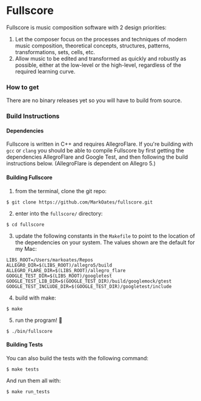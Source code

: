 # Fullscore

Fullscore is music composition software with 2 design priorities:

1. Let the composer focus on the processes and techniques of modern music composition, theoretical concepts, structures, patterns, transformations, sets, cells, etc.
2. Allow music to be edited and transformed as quickly and robustly as possible, either at the low-level or the high-level, regardless of the required learning curve.

### How to get

There are no binary releases yet so you will have to build from source.

### Build Instructions

#### Dependencies

Fullscore is written in C++ and requires AllegroFlare.  If you're building with `gcc` or `clang`
you should be able to compile Fullscore by first getting the dependencies AllegroFlare and Google Test, and then following the build instructions below.  (AllegroFlare is dependent on Allegro 5.)

#### Building Fullscore

1. from the terminal, clone the git repo:

```
$ git clone https://github.com/MarkOates/fullscore.git
```

2. enter into the `fullscore/` directory:

```
$ cd fullscore
```

3. update the following constants in the `Makefile` to point to the location of the dependencies on your system.  The values shown are the default for my Mac:

```
LIBS_ROOT=/Users/markoates/Repos
ALLEGRO_DIR=$(LIBS_ROOT)/allegro5/build
ALLEGRO_FLARE_DIR=$(LIBS_ROOT)/allegro_flare
GOOGLE_TEST_DIR=$(LIBS_ROOT)/googletest
GOOGLE_TEST_LIB_DIR=$(GOOGLE_TEST_DIR)/build/googlemock/gtest
GOOGLE_TEST_INCLUDE_DIR=$(GOOGLE_TEST_DIR)/googletest/include
```

4. build with make:

```
$ make
```

5. run the program! :tada:

```
$ ./bin/fullscore
```

#### Building Tests

You can also build the tests with the following command:

```
$ make tests
```

And run them all with:

```
$ make run_tests
```

